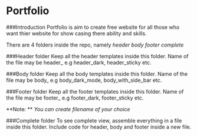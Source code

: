 # Portfolio

###Introduction
Portfolio is aim to create free website for all those who want thier website for show casing there ability and skills.

There are 4 folders inside the repo, namely
*header*
*body*
*footer*
*complete*

###Header folder
Keep all the header templates inside this folder. Name of the file may be header_<description> e.g header_dark, header_sticky etc.
  
###Body folder
Keep all the body templates inside this folder. Name of the file may be body_<description> e.g body_dark_mode, body_with_side_bar etc.
  
###Footer folder
Keep all the footer templates inside this folder. Name of the file may be footer_<description> e.g footer_dark, footer_sticky etc.
  
**Note: ** _You can create filename of your choice_
  
###Complete folder
To see complete view, assemble everything in a file inside this folder. Include code for header, body and footer inside a new file.
